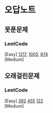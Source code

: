 # 오답노트

## 못푼문제
### LeetCode <br>
[Easy] 
[1217](https://leetcode.com/problems/minimum-cost-to-move-chips-to-the-same-position/), 
[1005](https://leetcode.com/problems/maximize-sum-of-array-after-k-negations/), 
[874](https://leetcode.com/problems/walking-robot-simulation/) 
<br>
[Medium]

## 오래걸린문제
### LeetCode <br>
[Easy] 
[392](https://leetcode.com/problems/is-subsequence/)
[455](https://leetcode.com/problems/assign-cookies/)
[122](https://leetcode.com/problems/best-time-to-buy-and-sell-stock-ii/)
<br>
[Medium]
